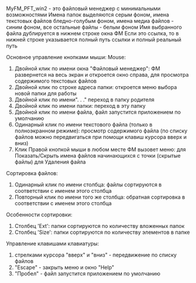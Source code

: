 MyFM_PFT_win2 - это файловый менеджер с минимальными возможностями
Имена папок выделяются серым фоном,
имена текстовых файлов бледно-голубым фоном,
имена медиа файлов - синим фоном,
все остальные файлы - белым фоном
Имя выбранного файла дублируется в нижнем строке окна ФМ
Если это ссылка, то в нижней строке указывается полный путь ссылки и полный реальный путь

Основное управление кнопками мыши:
Mouse:
1. Двойной клик по имени окна  "Файловый менеджер":
    ФМ развернется на весь экран и откроется окно справа,
    для просмотра содержимого текстовых файлов
2. Двойной клик по строке адреса папки:
    откроется меню выбора новой папки для работы
3. Двойной клик по имени". . ."
    переход в папку родителя
4. Двойной клик по имени папки:
    переход в эту папку
5. Двойной клик по имени файла, файл запустится приложением по умолчанию
6. Одинарный клик по имени текстового файла (только в полноэкранном режиме):
    просмотр содержимого файла
    (по списку файлов можно передвигаться при помощи клавиш курсора вверх и вниз)
7. Клик Правой кнопкой мыши в любом месте ФМ вызовет меню:
    для Показать/Скрыть имена файлов начинающихся с точки (скрытые файлы)
    для Удаления файла

Сортировка файлов:
1. Одинарный клик по имени столбца:
    файлы сортируются в соответствии с именем этого столбца
2. Повторный клик по имени того же столбца:
    обратная сортировка в соответствии с именем этого столбца

Особенности сортировки:
1. Столбец 'Ext':
    папки сортируются по количеству вложенных папок
2. Столбец 'Size':
    папки сортируются по количеству элементов в папке

Управление клавишами клавиатуры:
1. стрелками курсора "вверх" и "вниз" - передвижение по списку файлов
2. "Escape" - закрыть меню и окно "Help"
3. "Пробел" - файл запустится приложением по умолчанию
